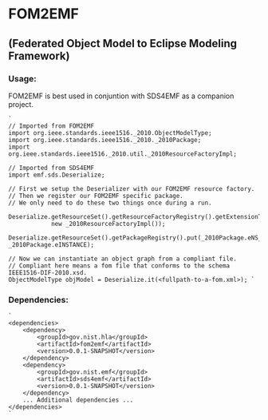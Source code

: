 # FOM2EMF
## (Federated Object Model to Eclipse Modeling Framework)

### Usage: 

FOM2EMF is best used in conjuntion with SDS4EMF as a companion project.

    `
    // Imported from FOM2EMF
    import org.ieee.standards.ieee1516._2010.ObjectModelType;
    import org.ieee.standards.ieee1516._2010._2010Package;
    import org.ieee.standards.ieee1516._2010.util._2010ResourceFactoryImpl;
    
    // Imported from SDS4EMF
    import emf.sds.Deserialize;

    // First we setup the Deserializer with our FOM2EMF resource factory. 
    // Then we register our FOM2EMF specific package. 
    // We only need to do these two things once during a run. 

    Deserialize.getResourceSet().getResourceFactoryRegistry().getExtensionToFactoryMap().put("xml",
				new _2010ResourceFactoryImpl());

    Deserialize.getResourceSet().getPackageRegistry().put(_2010Package.eNS_URI, _2010Package.eINSTANCE);

    // Now we can instantiate an object graph from a compliant file.
    // Compliant here means a fom file that conforms to the schema IEEE1516-DIF-2010.xsd.
    ObjectModelType objModel = Deserialize.it(<fullpath-to-a-fom.xml>); `

### Dependencies:

    `
    <dependencies>
	    <dependency>
			<groupId>gov.nist.hla</groupId>
			<artifactId>fom2emf</artifactId>
			<version>0.0.1-SNAPSHOT</version>
		</dependency>
		<dependency>
			<groupId>gov.nist.emf</groupId>
			<artifactId>sds4emf</artifactId>
			<version>0.0.1-SNAPSHOT</version>
		</dependency>
        ... Additional dependencies ...
	</dependencies>
    `
